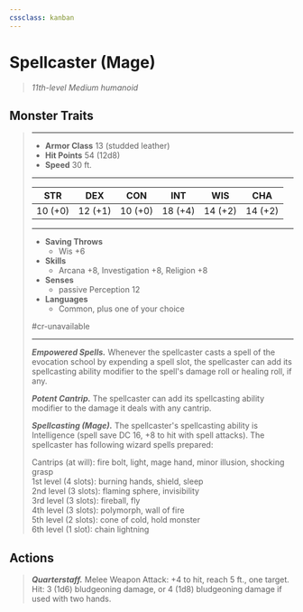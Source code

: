 ```yaml
---
cssclass: kanban
---
```


# Spellcaster (Mage)
>*11th-level Medium humanoid*
## Monster Traits
>___
>- **Armor Class** 13 (studded leather)
>- **Hit Points** 54 (12d8)
>- **Speed** 30 ft.
>___
>|STR|DEX|CON|INT|WIS|CHA|
>|:---:|:---:|:---:|:---:|:---:|:---:|
>|10 (+0)|12 (+1)|10 (+0)|18 (+4)|14 (+2)|14 (+2)|
>___
>- **Saving Throws**
>	 - Wis +6
>- **Skills**
>	 - Arcana +8, Investigation +8, Religion +8
>- **Senses**
>	 - passive Perception 12
>- **Languages**
>	 - Common, plus one of your choice
>
> #cr-unavailable
>___
>***Empowered Spells.*** Whenever the spellcaster casts a spell of the evocation school by expending a spell slot, the spellcaster can add its spellcasting ability modifier to the spell's damage roll or healing roll, if any.  
>
>***Potent Cantrip.*** The spellcaster can add its spellcasting ability modifier to the damage it deals with any cantrip.  
>
>***Spellcasting (Mage).*** The spellcaster's spellcasting ability is Intelligence (spell save DC 16, +8 to hit with spell attacks). The spellcaster has following wizard spells prepared:  
>
>Cantrips (at will): fire bolt, light, mage hand, minor illusion, shocking grasp  
>1st level (4 slots): burning hands, shield, sleep  
>2nd level (3 slots): flaming sphere, invisibility  
>3rd level (3 slots): fireball, fly  
>4th level (3 slots): polymorph, wall of fire  
>5th level (2 slots): cone of cold, hold monster  
>6th level (1 slot): chain lightning  
>
## Actions
>***Quarterstaff.*** Melee Weapon Attack: +4 to hit, reach 5 ft., one target. Hit: 3 (1d6) bludgeoning damage, or 4 (1d8) bludgeoning damage if used with two hands.